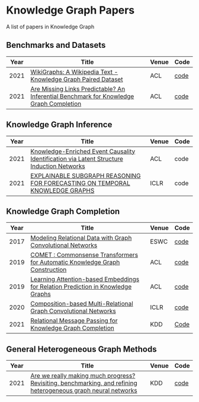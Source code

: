 # Knowledge Graph Papers
A list of papers in Knowledge Graph 
## Benchmarks and Datasets
| Year | Title                                                       | Venue | Code |
| -----|-------------------------------------------------------------| ----- | ---- |
| 2021 |[WikiGraphs: A Wikipedia Text - Knowledge Graph Paired Dataset](https://arxiv.org/pdf/2107.09556v1.pdf)| ACL |  [code](https://github.com/deepmind/deepmind-research/tree/master/wikigraphs) | 
| 2021 | [Are Missing Links Predictable? An Inferential Benchmark for Knowledge Graph Completion](https://arxiv.org/pdf/2108.01387.pdf)| ACL | [code](https://github.com/TaoMiner/inferwiki) | 

## Knowledge Graph Inference

| Year | Title                                                       | Venue | Code |
| -----|-------------------------------------------------------------| ----- | ---- |
| 2021 |[Knowledge-Enriched Event Causality Identification via Latent Structure Induction Networks](https://aclanthology.org/2021.acl-long.376.pdf) | ACL| code |
| 2021 | [EXPLAINABLE SUBGRAPH REASONING FOR FORECASTING ON TEMPORAL KNOWLEDGE GRAPHS](https://openreview.net/pdf?id=pGIHq1m7PU) | ICLR | code|

## Knowledge Graph Completion

| Year | Title                                                       | Venue | Code |
| -----|-------------------------------------------------------------| ----- | ---- |
|2017|[Modeling Relational Data with Graph Convolutional Networks](https://arxiv.org/pdf/1703.06103.pdf)|ESWC|[code](https://github.com/tkipf/relational-gcn)|
|2019 |[COMET : Commonsense Transformers for Automatic Knowledge Graph Construction](https://aclanthology.org/P19-1470.pdf) | ACL |[code](git@github.com:atcbosselut/comet-commonsense.git) |
|2019| [Learning Attention-based Embeddings for Relation Prediction in Knowledge Graphs](https://arxiv.org/pdf/1906.01195.pdf)|ACL|[code](https://github.com/deepakn97/relationPrediction)|
| 2020| [Composition-based Multi-Relational Graph Convolutional Networks](https://arxiv.org/pdf/1911.03082.pdf)|ICLR| [code](https://github.com/malllabiisc/CompGCN)
|2021|[Relational Message Passing for Knowledge Graph Completion](https://arxiv.org/pdf/2002.06757.pdf)|KDD|[Code](https://github.com/hwwang55/PathCon)|

## General Heterogeneous Graph Methods
| Year | Title                                                       | Venue | Code |
| -----|-------------------------------------------------------------| ----- | ---- |
|2021 | [Are we really making much progress? Revisiting, benchmarking, and refining heterogeneous graph neural networks](https://keg.cs.tsinghua.edu.cn/jietang/publications/KDD21-Lv-et-al-HeterGNN.pdf)|KDD|[code](https://github.com/THUDM/HGB)|
